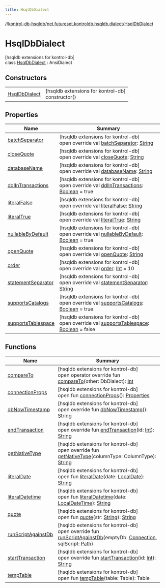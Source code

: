```yaml
---
title: HsqlDbDialect
---
```

//[kontrol-db-hsqldb](../../../index.html)/[net.futureset.kontroldb.hsqldb.dialect](../index.html)/[HsqlDbDialect](index.html)



# HsqlDbDialect



[hsqldb extensions for kontrol-db]\
class [HsqlDbDialect](index.html) : AnsiDialect



## Constructors


| | |
|---|---|
| [HsqlDbDialect](-hsql-db-dialect.html) | [hsqldb extensions for kontrol-db]<br>constructor() |


## Properties


| Name | Summary |
|---|---|
| [batchSeparator](batch-separator.html) | [hsqldb extensions for kontrol-db]<br>open override val [batchSeparator](batch-separator.html): [String](https://kotlinlang.org/api/latest/jvm/stdlib/kotlin/-string/index.html) |
| [closeQuote](close-quote.html) | [hsqldb extensions for kontrol-db]<br>open override val [closeQuote](close-quote.html): [String](https://kotlinlang.org/api/latest/jvm/stdlib/kotlin/-string/index.html) |
| [databaseName](database-name.html) | [hsqldb extensions for kontrol-db]<br>open override val [databaseName](database-name.html): [String](https://kotlinlang.org/api/latest/jvm/stdlib/kotlin/-string/index.html) |
| [ddlInTransactions](ddl-in-transactions.html) | [hsqldb extensions for kontrol-db]<br>open override val [ddlInTransactions](ddl-in-transactions.html): [Boolean](https://kotlinlang.org/api/latest/jvm/stdlib/kotlin/-boolean/index.html) = true |
| [literalFalse](literal-false.html) | [hsqldb extensions for kontrol-db]<br>open override val [literalFalse](literal-false.html): [String](https://kotlinlang.org/api/latest/jvm/stdlib/kotlin/-string/index.html) |
| [literalTrue](literal-true.html) | [hsqldb extensions for kontrol-db]<br>open override val [literalTrue](literal-true.html): [String](https://kotlinlang.org/api/latest/jvm/stdlib/kotlin/-string/index.html) |
| [nullableByDefault](nullable-by-default.html) | [hsqldb extensions for kontrol-db]<br>open override val [nullableByDefault](nullable-by-default.html): [Boolean](https://kotlinlang.org/api/latest/jvm/stdlib/kotlin/-boolean/index.html) = true |
| [openQuote](open-quote.html) | [hsqldb extensions for kontrol-db]<br>open override val [openQuote](open-quote.html): [String](https://kotlinlang.org/api/latest/jvm/stdlib/kotlin/-string/index.html) |
| [order](order.html) | [hsqldb extensions for kontrol-db]<br>open override val [order](order.html): [Int](https://kotlinlang.org/api/latest/jvm/stdlib/kotlin/-int/index.html) = 10 |
| [statementSeparator](statement-separator.html) | [hsqldb extensions for kontrol-db]<br>open override val [statementSeparator](statement-separator.html): [String](https://kotlinlang.org/api/latest/jvm/stdlib/kotlin/-string/index.html) |
| [supportsCatalogs](supports-catalogs.html) | [hsqldb extensions for kontrol-db]<br>open override val [supportsCatalogs](supports-catalogs.html): [Boolean](https://kotlinlang.org/api/latest/jvm/stdlib/kotlin/-boolean/index.html) = true |
| [supportsTablespace](supports-tablespace.html) | [hsqldb extensions for kontrol-db]<br>open override val [supportsTablespace](supports-tablespace.html): [Boolean](https://kotlinlang.org/api/latest/jvm/stdlib/kotlin/-boolean/index.html) = false |


## Functions


| Name | Summary |
|---|---|
| [compareTo](index.html#84698461%2FFunctions%2F1975689373) | [hsqldb extensions for kontrol-db]<br>open operator override fun [compareTo](index.html#84698461%2FFunctions%2F1975689373)(other: DbDialect): [Int](https://kotlinlang.org/api/latest/jvm/stdlib/kotlin/-int/index.html) |
| [connectionProps](index.html#-466960205%2FFunctions%2F1975689373) | [hsqldb extensions for kontrol-db]<br>open fun [connectionProps](index.html#-466960205%2FFunctions%2F1975689373)(): [Properties](https://docs.oracle.com/javase/8/docs/api/java/util/Properties.html) |
| [dbNowTimestamp](db-now-timestamp.html) | [hsqldb extensions for kontrol-db]<br>open override fun [dbNowTimestamp](db-now-timestamp.html)(): [String](https://kotlinlang.org/api/latest/jvm/stdlib/kotlin/-string/index.html) |
| [endTransaction](end-transaction.html) | [hsqldb extensions for kontrol-db]<br>open override fun [endTransaction](end-transaction.html)(id: [Int](https://kotlinlang.org/api/latest/jvm/stdlib/kotlin/-int/index.html)): [String](https://kotlinlang.org/api/latest/jvm/stdlib/kotlin/-string/index.html) |
| [getNativeType](index.html#-1276212093%2FFunctions%2F1975689373) | [hsqldb extensions for kontrol-db]<br>open override fun [getNativeType](index.html#-1276212093%2FFunctions%2F1975689373)(columnType: ColumnType): [String](https://kotlinlang.org/api/latest/jvm/stdlib/kotlin/-string/index.html) |
| [literalDate](index.html#-326339082%2FFunctions%2F1975689373) | [hsqldb extensions for kontrol-db]<br>open fun [literalDate](index.html#-326339082%2FFunctions%2F1975689373)(date: [LocalDate](https://docs.oracle.com/javase/8/docs/api/java/time/LocalDate.html)): [String](https://kotlinlang.org/api/latest/jvm/stdlib/kotlin/-string/index.html) |
| [literalDatetime](index.html#-598586314%2FFunctions%2F1975689373) | [hsqldb extensions for kontrol-db]<br>open fun [literalDatetime](index.html#-598586314%2FFunctions%2F1975689373)(date: [LocalDateTime](https://docs.oracle.com/javase/8/docs/api/java/time/LocalDateTime.html)): [String](https://kotlinlang.org/api/latest/jvm/stdlib/kotlin/-string/index.html) |
| [quote](index.html#2100218619%2FFunctions%2F1975689373) | [hsqldb extensions for kontrol-db]<br>open fun [quote](index.html#2100218619%2FFunctions%2F1975689373)(str: [String](https://kotlinlang.org/api/latest/jvm/stdlib/kotlin/-string/index.html)): [String](https://kotlinlang.org/api/latest/jvm/stdlib/kotlin/-string/index.html) |
| [runScriptAgainstDb](run-script-against-db.html) | [hsqldb extensions for kontrol-db]<br>open override fun [runScriptAgainstDb](run-script-against-db.html)(emptyDb: [Connection](https://docs.oracle.com/javase/8/docs/api/java/sql/Connection.html), sqlScript: [Path](https://docs.oracle.com/javase/8/docs/api/java/nio/file/Path.html)) |
| [startTransaction](start-transaction.html) | [hsqldb extensions for kontrol-db]<br>open override fun [startTransaction](start-transaction.html)(id: [Int](https://kotlinlang.org/api/latest/jvm/stdlib/kotlin/-int/index.html)): [String](https://kotlinlang.org/api/latest/jvm/stdlib/kotlin/-string/index.html) |
| [tempTable](index.html#1773015801%2FFunctions%2F1975689373) | [hsqldb extensions for kontrol-db]<br>open fun [tempTable](index.html#1773015801%2FFunctions%2F1975689373)(table: Table): Table |

